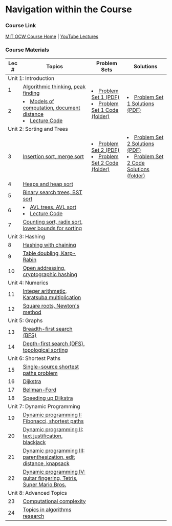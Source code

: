 # Navigation within the Course

### Course Link
[MIT OCW Course Home](https://ocw.mit.edu/courses/electrical-engineering-and-computer-science/6-006-introduction-to-algorithms-fall-2011/index.htm) |
[YouTube Lectures](https://www.youtube.com/watch?v=HtSuA80QTyo&list=PLUl4u3cNGP61Oq3tWYp6V_F-5jb5L2iHb)

### Course Materials
<table>
  <thead>
    <tr>
      <th>Lec #</th>
      <th>Topics</th>
      <th>Problem Sets</th>
      <th>Solutions</th>
    </tr>
  </thead>
  <tbody>
    <tr>
      <td colspan=4>Unit 1: Introduction</td>
    </tr>
    <tr>
      <td>1</td>
      <td>
        <a href="Lecture Notes/MIT6_006F11_lec01.pdf">
            Algorithmic thinking, peak finding
        </a>
      </td>
      <td rowspan=2>
        <li><a href="Assignments/MIT6_006F11_ps1.pdf">
            Problem Set 1 (PDF)
        </a></li>
        <li><a href="Assignments/ps1">
            Problem Set 1 Code (folder)
        </a></li>
      </td>
      <td rowspan=2>
          <li><a href="Assignments/MIT6_006F11_ps1_sol.pdf">
              Problem Set 1 Solutions (PDF)
          </a></li>
      </td>
    </tr>
    <tr>
      <td>2</td>
      <td>
          <li><a href="Lecture Notes/MIT6_006F11_lec02.pdf">
            Models of computation, document distance
          </a></li>
          <li><a href="Lecture Notes/lec02_code">
            Lecture Code
          </a></li>
      </td>
    </tr>
    <tr>
      <td colspan=4>Unit 2: Sorting and Trees</td>
    </tr>
    <tr>
      <td>3</td>
      <td>
        <a href="Lecture Notes/MIT6_006F11_lec03.pdf">
            Insertion sort, merge sort
        </a>
      </td>
      <td rowspan=1>
          <li><a href="Assignments/MIT6_006F11_ps2.pdf">
            Problem Set 2 (PDF)
          </a></li>
          <li><a href="Assignments/ps2">
            Problem Set 2 Code (folder)
          </a></li>
      </td>
      <td>
          <li><a href="Assignments/MIT6_006F11_ps2_sol.pdf">
            Problem Set 2 Solutions (PDF)
          </a></li>
          <li><a href="Assignments/ps2_sol">
            Problem Set 2 Code Solutions (folder)
          </a></li>
      </td>
    </tr>
    <tr>
      <td>4</td>
      <td>
        <a href="Lecture Notes/MIT6_006F11_lec04.pdf">
            Heaps and heap sort
        </a>
      </td>
    </tr>
    <tr>
      <td>5</td>
      <td>
        <a href="Lecture Notes/MIT6_006F11_lec05.pdf">
            Binary search trees, BST sort
        </a>
      </td>
    </tr>
    <tr>
      <td>6</td>
      <td>
          <li><a href="Lecture Notes/MIT6_006F11_lec06.pdf">
            AVL trees, AVL sort
          </a></li>
          <li><a href="Lecture Notes/lec06_code">
            Lecture Code
          </a></li>
      </td>
    </tr>
    <tr>
      <td>7</td>
      <td>
        <a href="Lecture Notes/MIT6_006F11_lec07.pdf">
            Counting sort, radix sort, lower bounds for sorting
        </a>
      </td>
    </tr>
    <tr>
      <td colspan=2>Unit 3: Hashing</td>
    </tr>
    <tr>
      <td>8</td>
      <td>
        <a href="Lecture Notes/MIT6_006F11_lec08.pdf">
            Hashing with chaining
        </a>
      </td>
    </tr>
    <tr>
      <td>9</td>
      <td>
        <a href="Lecture Notes/MIT6_006F11_lec09.pdf">
            Table doubling, Karp-Rabin
        </a>
      </td>
    </tr>
    <tr>
      <td>10</td>
      <td>
        <a href="Lecture Notes/MIT6_006F11_lec10.pdf">
            Open addressing, cryptographic hashing
        </a>
      </td>
    </tr>
    <tr>
      <td colspan=2>Unit 4: Numerics</td>
    </tr>
    <tr>
      <td>11</td>
      <td>
        <a href="Lecture Notes/MIT6_006F11_lec11.pdf">
            Integer arithmetic, Karatsuba multiplication
        </a>
      </td>
    </tr>
    <tr>
      <td>12</td>
      <td>
        <a href="Lecture Notes/MIT6_006F11_lec12.pdf">
            Square roots, Newton's method
        </a>
      </td>
    </tr>
    <tr>
      <td colspan=2>Unit 5: Graphs</td>
    </tr>
    <tr>
      <td>13</td>
      <td>
        <a href="Lecture Notes/MIT6_006F11_lec13.pdf">
            Breadth-first search (BFS)
        </a>
      </td>
    </tr>
    <tr>
      <td>14</td>
      <td>
        <a href="Lecture Notes/MIT6_006F11_lec14.pdf">
            Depth-first search (DFS), topological sorting
        </a>
      </td>
    </tr>
    <tr>
      <td colspan=2>Unit 6: Shortest Paths</td>
    </tr>
    <tr>
      <td>15</td>
      <td>
        <a href="Lecture Notes/MIT6_006F11_lec15.pdf">
            Single-source shortest paths problem
        </a>
      </td>
    </tr>
    <tr>
      <td>16</td>
      <td>
        <a href="Lecture Notes/MIT6_006F11_lec16.pdf">
            Dijkstra
        </a>
      </td>
    </tr>
    <tr>
      <td>17</td>
      <td>
        <a href="Lecture Notes/MIT6_006F11_lec17.pdf">
            Bellman-Ford
        </a>
      </td>
    </tr>
    <tr>
      <td>18</td>
      <td>
        <a href="Lecture Notes/MIT6_006F11_lec18.pdf">
            Speeding up Dijkstra
        </a>
      </td>
    </tr>
    <tr>
      <td colspan=2>Unit 7: Dynamic Programming</td>
    </tr>
    <tr>
      <td>19</td>
      <td>
        <a href="Lecture Notes/MIT6_006F11_lec19.pdf">
            Dynamic programming I: Fibonacci, shortest paths
        </a>
      </td>
    </tr>
    <tr>
      <td>20</td>
      <td>
        <a href="Lecture Notes/MIT6_006F11_lec20.pdf">
            Dynamic programming II: text justification, blackjack
        </a>
      </td>
    </tr>
    <tr>
      <td>21</td>
      <td>
        <a href="Lecture Notes/MIT6_006F11_lec21.pdf">
            Dynamic programming III: parenthesization, edit distance, knapsack
        </a>
      </td>
    </tr>
    <tr>
      <td>22</td>
      <td>
        <a href="Lecture Notes/MIT6_006F11_lec22.pdf">
            Dynamic programming IV: guitar fingering, Tetris, Super Mario Bros.
        </a>
      </td>
    </tr>
    <tr>
      <td colspan=2>Unit 8: Advanced Topics</td>
    </tr>
    <tr>
      <td>23</td>
      <td>
        <a href="Lecture Notes/MIT6_006F11_lec23.pdf">
            Computational complexity
        </a>
      </td>
    </tr>
    <tr>
      <td>24</td>
      <td>
        <a href="Lecture Notes/MIT6_006F11_lec24.pdf">
            Topics in algorithms research
        </a>
      </td>
    </tr>
  </tbody>
</table>

